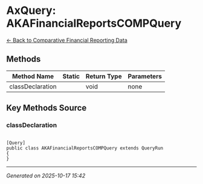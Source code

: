 # AxQuery: AKAFinancialReportsCOMPQuery

[← Back to Comparative Financial Reporting Data](../README.md)

## Methods

| Method Name | Static | Return Type | Parameters |
|-------------|--------|-------------|------------|
| classDeclaration |  | void | none |

## Key Methods Source

### classDeclaration

```xpp

[Query]
public class AKAFinancialReportsCOMPQuery extends QueryRun
{
}

```

---

*Generated on 2025-10-17 15:42*
